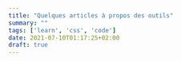 ```yaml
---
title: "Quelques articles à propos des outils"
summary: ""
tags: ['learn', 'css', 'code']
date: 2021-07-10T01:17:25+02:00
draft: true
---
```

